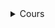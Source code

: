 <details>
    <summary>Cours</summary>
    <table class="tg">
<tbody>
  <tr>
    <td class="tg-0lax"> <a href="https://github.com/mp2i-fsm/mp2i-2021](https://github.com/mp2i-info/mp2i-info.github.io">Informatique en MP2I (OCaml, C)</a></th>
    <td class="tg-0lax"><a href="https://mp-info.github.io">Cours d'option informatique en MP</a></th>
  </tr>
  <tr>
    <td class="tg-0lax"><a href="https://cpge-itc.github.io/itc1">Informatique commune 1ère année de CPGE (Python)</a></th>
    <td class="tg-0lax"><a href="https://cpge-itc.github.io/itc2">Informatique commune 2ème année de CPGE (Python, SQL)</a></th>
  </tr>
  <tr>
    <td class="tg-0lax"> <a href="https://cpge-itc.github.io/bcpst2">Cours d'informatique en BCPST2</a></th>
    <td class="tg-0lax"><a href="https://github.com/fortierq/oc-m1-2021">Optimisation en Master Intelligence Artificielle (Python)</a></th>
  </tr>
</tbody>
</details>
